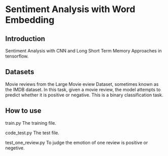 # Sentiment Analysis with Word Embedding
## Introduction
 Sentiment Analysis with CNN and Long Short Term Memory Approaches in tensorflow.
 ## Datasets
 Movie reviews from the Large Movie eview Dataset, sometimes known as the IMDB dataset. In this task, given a movie review, the model attempts to predict whether it is positive or negative. This is a binary classification task.
## How to use
   train.py  The training file.
   
   code_test.py The test file.
   
   test_one_review.py To judge the emotion of one review is positive or negetive.
